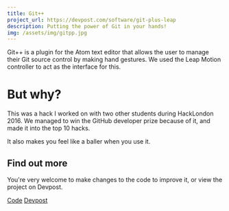 ```yaml
---
title: Git++
project_url: https://devpost.com/software/git-plus-leap
description: Putting the power of Git in your hands!
img: /assets/img/gitpp.jpg
---
```


Git++ is a plugin for the Atom text editor that allows the user to manage their Git source control by making hand gestures. We used the Leap Motion controller to act as the interface for this.

# But why?
This was a hack I worked on with two other students during HackLondon 2016. We managed to win the GitHub developer prize because of it, and made it into the top 10 hacks.

It also makes you feel like a baller when you use it.

## Find out more
You're very welcome to make changes to the code to improve it, or view the project on Devpost.

<a href="//github.com/jakerockland/git-plus-leap" class="button"><i class="fa fa-github"></i> Code</a>
<a href="https://devpost.com/software/git-plus-leap" class="button">Devpost</a>
